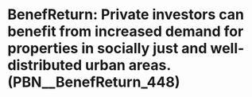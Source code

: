 # BenefReturn: __Private investors can benefit from increased demand for properties in socially just and well-distributed urban areas.__ (PBN__BenefReturn_448)

